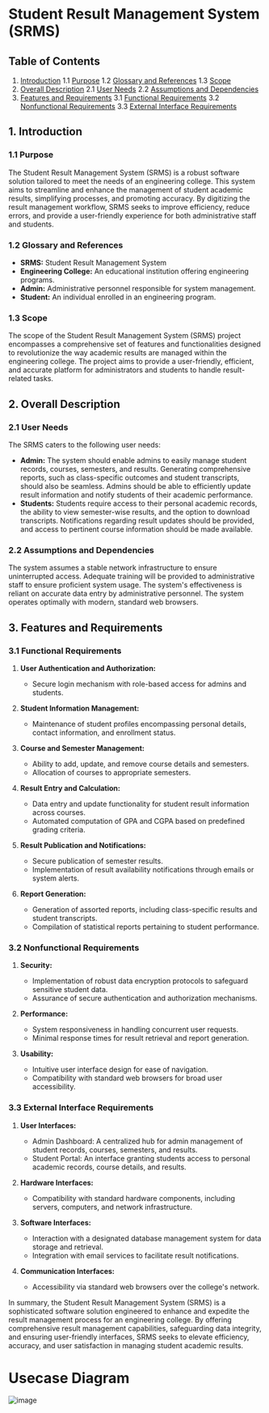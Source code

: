 # Student Result Management System (SRMS)

## Table of Contents
1. [Introduction](#1-introduction)
      1.1 [Purpose](#11-purpose)
      1.2 [Glossary and References](#12-glossary-and-references)
      1.3 [Scope](#13-scope)
2. [Overall Description](#2-overall-description)
      2.1 [User Needs](#21-user-needs)
      2.2 [Assumptions and Dependencies](#22-assumptions-and-dependencies)
3. [Features and Requirements](#3-features-and-requirements)
      3.1 [Functional Requirements](#31-functional-requirements)
      3.2 [Nonfunctional Requirements](#32-nonfunctional-requirements)
      3.3 [External Interface Requirements](#33-external-interface-requirements)

## 1. Introduction
### 1.1 Purpose
The Student Result Management System (SRMS) is a robust software solution tailored to meet the needs of an engineering college. This system aims to streamline and enhance the management of student academic results, simplifying processes, and promoting accuracy. By digitizing the result management workflow, SRMS seeks to improve efficiency, reduce errors, and provide a user-friendly experience for both administrative staff and students.

### 1.2 Glossary and References
- **SRMS:** Student Result Management System
- **Engineering College:** An educational institution offering engineering programs.
- **Admin:** Administrative personnel responsible for system management.
- **Student:** An individual enrolled in an engineering program.

### 1.3 Scope
The scope of the Student Result Management System (SRMS) project encompasses a comprehensive set of features and functionalities designed to revolutionize the way academic results are managed within the engineering college. The project aims to provide a user-friendly, efficient, and accurate platform for administrators and students to handle result-related tasks.

## 2. Overall Description
### 2.1 User Needs
The SRMS caters to the following user needs:
- **Admin:** The system should enable admins to easily manage student records, courses, semesters, and results. Generating comprehensive reports, such as class-specific outcomes and student transcripts, should also be seamless. Admins should be able to efficiently update result information and notify students of their academic performance.
- **Students:** Students require access to their personal academic records, the ability to view semester-wise results, and the option to download transcripts. Notifications regarding result updates should be provided, and access to pertinent course information should be made available.

### 2.2 Assumptions and Dependencies
The system assumes a stable network infrastructure to ensure uninterrupted access.
Adequate training will be provided to administrative staff to ensure proficient system usage.
The system's effectiveness is reliant on accurate data entry by administrative personnel.
The system operates optimally with modern, standard web browsers.

## 3. Features and Requirements
### 3.1 Functional Requirements
1. **User Authentication and Authorization:**
   - Secure login mechanism with role-based access for admins and students.
   
2. **Student Information Management:**
   - Maintenance of student profiles encompassing personal details, contact information, and enrollment status.
   
3. **Course and Semester Management:**
   - Ability to add, update, and remove course details and semesters.
   - Allocation of courses to appropriate semesters.
   
4. **Result Entry and Calculation:**
   - Data entry and update functionality for student result information across courses.
   - Automated computation of GPA and CGPA based on predefined grading criteria.
   
5. **Result Publication and Notifications:**
   - Secure publication of semester results.
   - Implementation of result availability notifications through emails or system alerts.
   
6. **Report Generation:**
   - Generation of assorted reports, including class-specific results and student transcripts.
   - Compilation of statistical reports pertaining to student performance.

### 3.2 Nonfunctional Requirements
1. **Security:**
   - Implementation of robust data encryption protocols to safeguard sensitive student data.
   - Assurance of secure authentication and authorization mechanisms.
   
2. **Performance:**
   - System responsiveness in handling concurrent user requests.
   - Minimal response times for result retrieval and report generation.
   
3. **Usability:**
   - Intuitive user interface design for ease of navigation.
   - Compatibility with standard web browsers for broad user accessibility.

### 3.3 External Interface Requirements
1. **User Interfaces:**
   - Admin Dashboard: A centralized hub for admin management of student records, courses, semesters, and results.
   - Student Portal: An interface granting students access to personal academic records, course details, and results.
   
2. **Hardware Interfaces:**
   - Compatibility with standard hardware components, including servers, computers, and network infrastructure.
   
3. **Software Interfaces:**
   - Interaction with a designated database management system for data storage and retrieval.
   - Integration with email services to facilitate result notifications.
   
4. **Communication Interfaces:**
   - Accessibility via standard web browsers over the college's network.

In summary, the Student Result Management System (SRMS) is a sophisticated software solution engineered to enhance and expedite the result management process for an engineering college. By offering comprehensive result management capabilities, safeguarding data integrity, and ensuring user-friendly interfaces, SRMS seeks to elevate efficiency, accuracy, and user satisfaction in managing student academic results.
# Usecase Diagram 
![image](https://github.com/akashcsd/Student-result-management-SRS/assets/143491611/c0770790-e65c-4b20-81d6-a70ef341917b)


